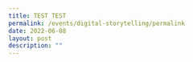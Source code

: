 ```yaml
---
title: TEST TEST
permalink: /events/digital-storytelling/permalink
date: 2022-06-08
layout: post
description: ""
---
```

